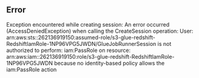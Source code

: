 ## Error 
Exception encountered while creating session: An error occurred (AccessDeniedException) when calling the CreateSession operation: User: arn:aws:sts::262136919150:assumed-role/s3-glue-redshift-RedshiftIamRole-1NP96VPG5JWDN/GlueJobRunnerSession is not authorized to perform: iam:PassRole on resource: arn:aws:iam::262136919150:role/s3-glue-redshift-RedshiftIamRole-1NP96VPG5JWDN because no identity-based policy allows the iam:PassRole action 
